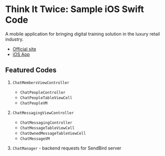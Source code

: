 # Think It Twice: Sample iOS Swift Code

A mobile application for bringing digital training solution in the luxury retail industry.

* [Official site](https://youralbert.com/)
* [iOS App](https://apps.apple.com/ph/app/albert-daily-feed/id1193114829)

## Featured Codes

1. `ChatMembersViewController`

	* `ChatPeopleController`
	* `ChatPeopleTableViewCell`
	* `ChatPeopleVM`
	
1. `ChatMessagingViewController`

	* `ChatMessagingController`
	* `ChatMessageTableViewCell`
	* `ChatOwnedMessageTableViewCell`
	* `ChatMessageVM`
	
1. `ChatManager` - backend requests for SendBird server
